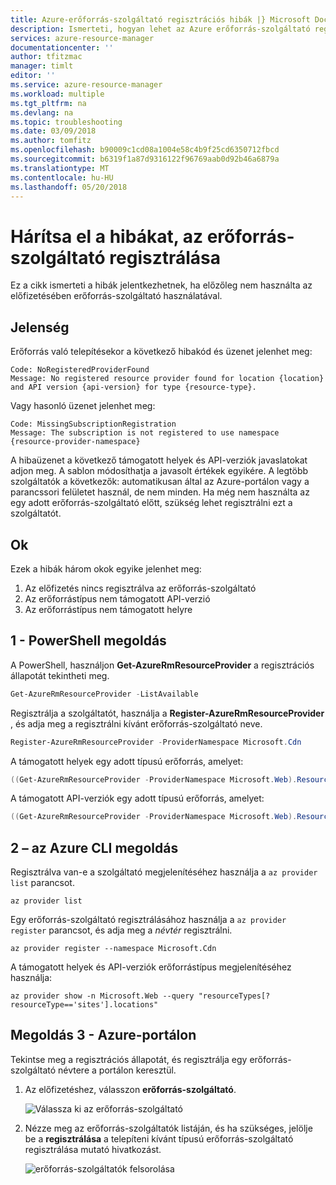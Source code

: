 ```yaml
---
title: Azure-erőforrás-szolgáltató regisztrációs hibák |} Microsoft Docs
description: Ismerteti, hogyan lehet az Azure erőforrás-szolgáltató regisztrációs hibák.
services: azure-resource-manager
documentationcenter: ''
author: tfitzmac
manager: timlt
editor: ''
ms.service: azure-resource-manager
ms.workload: multiple
ms.tgt_pltfrm: na
ms.devlang: na
ms.topic: troubleshooting
ms.date: 03/09/2018
ms.author: tomfitz
ms.openlocfilehash: b90009c1cd08a1004e58c4b9f25cd6350712fbcd
ms.sourcegitcommit: b6319f1a87d9316122f96769aab0d92b46a6879a
ms.translationtype: MT
ms.contentlocale: hu-HU
ms.lasthandoff: 05/20/2018
---
```

# <a name="resolve-errors-for-resource-provider-registration"></a>Hárítsa el a hibákat, az erőforrás-szolgáltató regisztrálása

Ez a cikk ismerteti a hibák jelentkezhetnek, ha előzőleg nem használta az előfizetésében erőforrás-szolgáltató használatával.

## <a name="symptom"></a>Jelenség

Erőforrás való telepítésekor a következő hibakód és üzenet jelenhet meg:

```
Code: NoRegisteredProviderFound
Message: No registered resource provider found for location {location}
and API version {api-version} for type {resource-type}.
```

Vagy hasonló üzenet jelenhet meg:

```
Code: MissingSubscriptionRegistration
Message: The subscription is not registered to use namespace {resource-provider-namespace}
```

A hibaüzenet a következő támogatott helyek és API-verziók javaslatokat adjon meg. A sablon módosíthatja a javasolt értékek egyikére. A legtöbb szolgáltatók a következők: automatikusan által az Azure-portálon vagy a parancssori felületet használ, de nem minden. Ha még nem használta az egy adott erőforrás-szolgáltató előtt, szükség lehet regisztrálni ezt a szolgáltatót.

## <a name="cause"></a>Ok

Ezek a hibák három okok egyike jelenhet meg:

1. Az előfizetés nincs regisztrálva az erőforrás-szolgáltató
1. Az erőforrástípus nem támogatott API-verzió
1. Az erőforrástípus nem támogatott helyre

## <a name="solution-1---powershell"></a>1 - PowerShell megoldás

A PowerShell, használjon **Get-AzureRmResourceProvider** a regisztrációs állapotát tekintheti meg.

```powershell
Get-AzureRmResourceProvider -ListAvailable
```

Regisztrálja a szolgáltatót, használja a **Register-AzureRmResourceProvider** , és adja meg a regisztrálni kívánt erőforrás-szolgáltató neve.

```powershell
Register-AzureRmResourceProvider -ProviderNamespace Microsoft.Cdn
```

A támogatott helyek egy adott típusú erőforrás, amelyet:

```powershell
((Get-AzureRmResourceProvider -ProviderNamespace Microsoft.Web).ResourceTypes | Where-Object ResourceTypeName -eq sites).Locations
```

A támogatott API-verziók egy adott típusú erőforrás, amelyet:

```powershell
((Get-AzureRmResourceProvider -ProviderNamespace Microsoft.Web).ResourceTypes | Where-Object ResourceTypeName -eq sites).ApiVersions
```

## <a name="solution-2---azure-cli"></a>2 – az Azure CLI megoldás

Regisztrálva van-e a szolgáltató megjelenítéséhez használja a `az provider list` parancsot.

```azurecli-interactive
az provider list
```

Egy erőforrás-szolgáltató regisztrálásához használja a `az provider register` parancsot, és adja meg a *névtér* regisztrálni.

```azurecli-interactive
az provider register --namespace Microsoft.Cdn
```

A támogatott helyek és API-verziók erőforrástípus megjelenítéséhez használja:

```azurecli-interactive
az provider show -n Microsoft.Web --query "resourceTypes[?resourceType=='sites'].locations"
```

## <a name="solution-3---azure-portal"></a>Megoldás 3 - Azure-portálon

Tekintse meg a regisztrációs állapotát, és regisztrálja egy erőforrás-szolgáltató névtere a portálon keresztül.

1. Az előfizetéshez, válasszon **erőforrás-szolgáltató**.

   ![Válassza ki az erőforrás-szolgáltató](./media/resource-manager-register-provider-errors/select-resource-provider.png)

1. Nézze meg az erőforrás-szolgáltatók listáján, és ha szükséges, jelölje be a **regisztrálása** a telepíteni kívánt típusú erőforrás-szolgáltató regisztrálása mutató hivatkozást.

   ![erőforrás-szolgáltatók felsorolása](./media/resource-manager-register-provider-errors/list-resource-providers.png)
